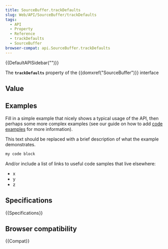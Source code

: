 ```yaml
---
title: SourceBuffer.trackDefaults
slug: Web/API/SourceBuffer/trackDefaults
tags:
  - API
  - Property
  - Reference
  - trackDefaults
  - SourceBuffer
browser-compat: api.SourceBuffer.trackDefaults
---
```

{{DefaultAPISidebar("")}}

The **`trackDefaults`** property of the {{domxref("SourceBuffer")}} interface 

## Value



## Examples

Fill in a simple example that nicely shows a typical usage of the API, then perhaps some more complex examples (see our guide on how to add [code examples](/en-US/docs/MDN/Contribute/Structures/Code_examples) for more information).

This text should be replaced with a brief description of what the example demonstrates.

```js
my code block
```

And/or include a list of links to useful code samples that live elsewhere:

*   x
*   y
*   z

## Specifications

{{Specifications}}

## Browser compatibility

{{Compat}}



